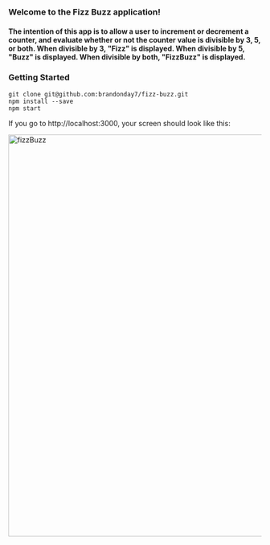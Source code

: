 ### Welcome to the Fizz Buzz application!

#### The intention of this app is to allow a user to increment or decrement a counter, and evaluate whether or not the counter value is divisible by 3, 5, or both. When divisible by 3, "Fizz" is displayed. When divisible by 5, "Buzz" is displayed. When divisible by both, "FizzBuzz" is displayed.

### Getting Started

```
git clone git@github.com:brandonday7/fizz-buzz.git
npm install --save
npm start
```

If you go to http://localhost:3000, your screen should look like this:

<img src="https://raw.github.com/brandonday7/fizz-buzz/master/public/images/fizzBuzz.png" alt="fizzBuzz" width="800"/>
